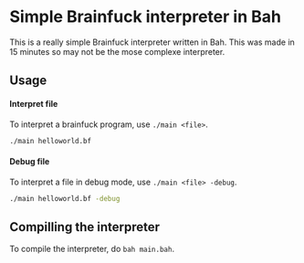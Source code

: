 # Simple Brainfuck interpreter in Bah
This is a really simple Brainfuck interpreter written in Bah.
This was made in 15 minutes so may not be the mose complexe interpreter.

## Usage
#### Interpret file
To interpret a brainfuck program, use `./main <file>`.
```sh
./main helloworld.bf
```

#### Debug file
To interpret a file in debug mode, use `./main <file> -debug`.
```sh
./main helloworld.bf -debug
```

## Compilling the interpreter
To compile the interpreter, do `bah main.bah`.